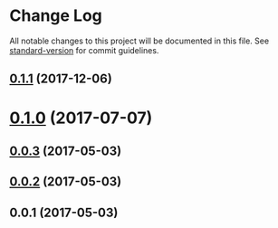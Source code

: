 # Change Log

All notable changes to this project will be documented in this file. See [standard-version](https://github.com/conventional-changelog/standard-version) for commit guidelines.

<a name="0.1.1"></a>
## [0.1.1](https://github.com/chenqingspring/vue-lottie/compare/v0.1.0...v0.1.1) (2017-12-06)



<a name="0.1.0"></a>
# [0.1.0](https://github.com/chenqingspring/vue-lottie/compare/v0.0.4...v0.1.0) (2017-07-07)



<a name="0.0.3"></a>
## [0.0.3](https://github.com/chenqingspring/vue-lottie/compare/v0.0.2...v0.0.3) (2017-05-03)



<a name="0.0.2"></a>
## [0.0.2](https://github.com/chenqingspring/vue-lottie/compare/v0.0.1...v0.0.2) (2017-05-03)



<a name="0.0.1"></a>
## 0.0.1 (2017-05-03)
